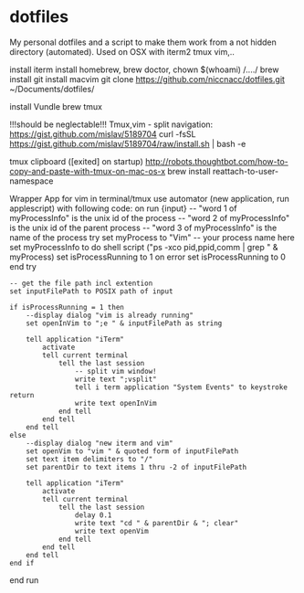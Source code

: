 dotfiles
========

My personal dotfiles and a script to make them work from a not hidden directory (automated).
Used on OSX with iterm2 tmux vim,..

install iterm
install homebrew, brew doctor, chown $(whoami) /..../
brew install git
install macvim
git clone https://github.com/niccnacc/dotfiles.git ~/Documents/dotfiles/

install Vundle
brew tmux

!!!should be neglectable!!!
Tmux,vim - split navigation:
https://gist.github.com/mislav/5189704
curl -fsSL https://gist.github.com/mislav/5189704/raw/install.sh | bash -e

tmux clipboard ([exited] on startup)
http://robots.thoughtbot.com/how-to-copy-and-paste-with-tmux-on-mac-os-x
brew install reattach-to-user-namespace


Wrapper App for vim in terminal/tmux
use automator (new application, run applescript) with following code:
on run {input}
	-- "word 1 of myProcessInfo" is the unix id of the process
	-- "word 2 of myProcessInfo" is the unix id of the parent process
	-- "word 3 of myProcessInfo" is the name of the process
	try
		set myProcess to "Vim" -- your process name here
		set myProcessInfo to do shell script ("ps -xco pid,ppid,comm | grep " & myProcess)
		set isProcessRunning to 1
	on error
		set isProcessRunning to 0
	end try

	-- get the file path incl extention
	set inputFilePath to POSIX path of input

	if isProcessRunning = 1 then
		--display dialog "vim is already running"
		set openInVim to ";e " & inputFilePath as string

		tell application "iTerm"
			activate
			tell current terminal
				tell the last session
					-- split vim window!
					write text ";vsplit"
					tell i term application "System Events" to keystroke return
					write text openInVim
				end tell
			end tell
		end tell
	else
		--display dialog "new iterm and vim"
		set openVim to "vim " & quoted form of inputFilePath
		set text item delimiters to "/"
		set parentDir to text items 1 thru -2 of inputFilePath

		tell application "iTerm"
			activate
			tell current terminal
				tell the last session
					delay 0.1
					write text "cd " & parentDir & "; clear"
					write text openVim
				end tell
			end tell
		end tell
	end if
end run

